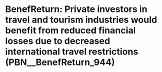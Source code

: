 # BenefReturn: __Private investors in travel and tourism industries would benefit from reduced financial losses due to decreased international travel restrictions__ (PBN__BenefReturn_944)

